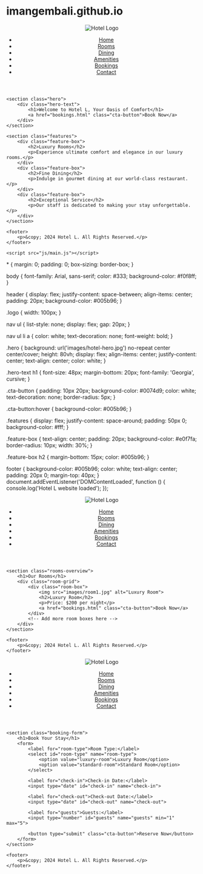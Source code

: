 # imangembali.github.io
<!DOCTYPE html>
<html lang="en">
<head>
    <meta charset="UTF-8">
    <meta name="viewport" content="width=device-width, initial-scale=1.0">
    <title>Hotel L</title>
    <link rel="stylesheet" href="css/styles.css">
</head>
<body>
    <header>
        <img src="images/logo.png" alt="Hotel Logo" class="logo">
        <nav>
            <ul>
                <li><a href="index.html">Home</a></li>
                <li><a href="rooms.html">Rooms</a></li>
                <li><a href="dining.html">Dining</a></li>
                <li><a href="amenities.html">Amenities</a></li>
                <li><a href="bookings.html">Bookings</a></li>
                <li><a href="contact.html">Contact</a></li>
            </ul>
        </nav>
    </header>

    <section class="hero">
        <div class="hero-text">
            <h1>Welcome to Hotel L, Your Oasis of Comfort</h1>
            <a href="bookings.html" class="cta-button">Book Now</a>
        </div>
    </section>

    <section class="features">
        <div class="feature-box">
            <h2>Luxury Rooms</h2>
            <p>Experience ultimate comfort and elegance in our luxury rooms.</p>
        </div>
        <div class="feature-box">
            <h2>Fine Dining</h2>
            <p>Indulge in gourmet dining at our world-class restaurant.</p>
        </div>
        <div class="feature-box">
            <h2>Exceptional Service</h2>
            <p>Our staff is dedicated to making your stay unforgettable.</p>
        </div>
    </section>

    <footer>
        <p>&copy; 2024 Hotel L. All Rights Reserved.</p>
    </footer>

    <script src="js/main.js"></script>
</body>
</html>
* {
    margin: 0;
    padding: 0;
    box-sizing: border-box;
}

body {
    font-family: Arial, sans-serif;
    color: #333;
    background-color: #f0f8ff;
}

header {
    display: flex;
    justify-content: space-between;
    align-items: center;
    padding: 20px;
    background-color: #005b96;
}

.logo {
    width: 100px;
}

nav ul {
    list-style: none;
    display: flex;
    gap: 20px;
}

nav ul li a {
    color: white;
    text-decoration: none;
    font-weight: bold;
}

.hero {
    background: url('images/hotel-hero.jpg') no-repeat center center/cover;
    height: 80vh;
    display: flex;
    align-items: center;
    justify-content: center;
    text-align: center;
    color: white;
}

.hero-text h1 {
    font-size: 48px;
    margin-bottom: 20px;
    font-family: 'Georgia', cursive;
}

.cta-button {
    padding: 10px 20px;
    background-color: #0074d9;
    color: white;
    text-decoration: none;
    border-radius: 5px;
}

.cta-button:hover {
    background-color: #005b96;
}

.features {
    display: flex;
    justify-content: space-around;
    padding: 50px 0;
    background-color: #fff;
}

.feature-box {
    text-align: center;
    padding: 20px;
    background-color: #e0f7fa;
    border-radius: 10px;
    width: 30%;
}

.feature-box h2 {
    margin-bottom: 15px;
    color: #005b96;
}

footer {
    background-color: #005b96;
    color: white;
    text-align: center;
    padding: 20px 0;
    margin-top: 40px;
}
document.addEventListener('DOMContentLoaded', function () {
    console.log('Hotel L website loaded');
});
<!DOCTYPE html>
<html lang="en">
<head>
    <meta charset="UTF-8">
    <meta name="viewport" content="width=device-width, initial-scale=1.0">
    <title>Rooms | Hotel L</title>
    <link rel="stylesheet" href="css/styles.css">
</head>
<body>
    <header>
        <img src="images/logo.png" alt="Hotel Logo" class="logo">
        <nav>
            <ul>
                <li><a href="index.html">Home</a></li>
                <li><a href="rooms.html">Rooms</a></li>
                <li><a href="dining.html">Dining</a></li>
                <li><a href="amenities.html">Amenities</a></li>
                <li><a href="bookings.html">Bookings</a></li>
                <li><a href="contact.html">Contact</a></li>
            </ul>
        </nav>
    </header>

    <section class="rooms-overview">
        <h1>Our Rooms</h1>
        <div class="room-grid">
            <div class="room-box">
                <img src="images/room1.jpg" alt="Luxury Room">
                <h2>Luxury Room</h2>
                <p>Price: $200 per night</p>
                <a href="bookings.html" class="cta-button">Book Now</a>
            </div>
            <!-- Add more room boxes here -->
        </div>
    </section>

    <footer>
        <p>&copy; 2024 Hotel L. All Rights Reserved.</p>
    </footer>
</body>
</html>
<!DOCTYPE html>
<html lang="en">
<head>
    <meta charset="UTF-8">
    <meta name="viewport" content="width=device-width, initial-scale=1.0">
    <title>Bookings | Hotel L</title>
    <link rel="stylesheet" href="css/styles.css">
</head>
<body>
    <header>
        <img src="images/logo.png" alt="Hotel Logo" class="logo">
        <nav>
            <ul>
                <li><a href="index.html">Home</a></li>
                <li><a href="rooms.html">Rooms</a></li>
                <li><a href="dining.html">Dining</a></li>
                <li><a href="amenities.html">Amenities</a></li>
                <li><a href="bookings.html">Bookings</a></li>
                <li><a href="contact.html">Contact</a></li>
            </ul>
        </nav>
    </header>

    <section class="booking-form">
        <h1>Book Your Stay</h1>
        <form>
            <label for="room-type">Room Type:</label>
            <select id="room-type" name="room-type">
                <option value="luxury-room">Luxury Room</option>
                <option value="standard-room">Standard Room</option>
            </select>

            <label for="check-in">Check-in Date:</label>
            <input type="date" id="check-in" name="check-in">

            <label for="check-out">Check-out Date:</label>
            <input type="date" id="check-out" name="check-out">

            <label for="guests">Guests:</label>
            <input type="number" id="guests" name="guests" min="1" max="5">

            <button type="submit" class="cta-button">Reserve Now</button>
        </form>
    </section>

    <footer>
        <p>&copy; 2024 Hotel L. All Rights Reserved.</p>
    </footer>
</body>
</html>
